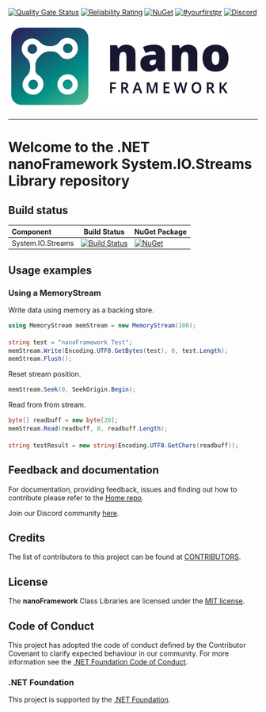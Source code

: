 [![Quality Gate Status](https://sonarcloud.io/api/project_badges/measure?project=nanoframework_System.IO.Streams&metric=alert_status)](https://sonarcloud.io/dashboard?id=nanoframework_System.IO.Streams) [![Reliability Rating](https://sonarcloud.io/api/project_badges/measure?project=nanoframework_System.IO.Streams&metric=reliability_rating)](https://sonarcloud.io/dashboard?id=nanoframework_System.IO.Streams) [![NuGet](https://img.shields.io/nuget/dt/nanoFramework.System.IO.Streams.svg?label=NuGet&style=flat&logo=nuget)](https://www.nuget.org/packages/nanoFramework.System.IO.Streams/) [![#yourfirstpr](https://img.shields.io/badge/first--timers--only-friendly-blue.svg)](https://github.com/nanoframework/Home/blob/main/CONTRIBUTING.md) [![Discord](https://img.shields.io/discord/478725473862549535.svg?logo=discord&logoColor=white&label=Discord&color=7289DA)](https://discord.gg/gCyBu8T)

![nanoFramework logo](https://raw.githubusercontent.com/nanoframework/Home/main/resources/logo/nanoFramework-repo-logo.png)

-----

# Welcome to the .NET **nanoFramework** System.IO.Streams Library repository

## Build status

| Component | Build Status | NuGet Package |
|:-|---|---|
| System.IO.Streams | [![Build Status](https://dev.azure.com/nanoframework/System.IO.Streams/_apis/build/status/nanoframework.System.IO.Streams?repoName=nanoframework%2FSystem.IO.Streams&branchName=main)](https://dev.azure.com/nanoframework/System.IO.Streams/_build/latest?definitionId=94&repoName=nanoframework%2FSystem.IO.Streams&branchName=main) | [![NuGet](https://img.shields.io/nuget/v/nanoFramework.System.IO.Streams.svg?label=NuGet&style=flat&logo=nuget)](https://www.nuget.org/packages/nanoFramework.System.IO.Streams/) |

## Usage examples

### Using a MemoryStream

Write data using memory as a backing store.

```csharp
using MemoryStream memStream = new MemoryStream(100);

string test = "nanoFramework Test";
memStream.Write(Encoding.UTF8.GetBytes(test), 0, test.Length);
memStream.Flush();
```

Reset stream position.

```csharp
memStream.Seek(0, SeekOrigin.Begin);
```

Read from from stream.

```csharp
byte[] readbuff = new byte[20];
memStream.Read(readbuff, 0, readbuff.Length);

string testResult = new string(Encoding.UTF8.GetChars(readbuff));
```

## Feedback and documentation

For documentation, providing feedback, issues and finding out how to contribute please refer to the [Home repo](https://github.com/nanoframework/Home).

Join our Discord community [here](https://discord.gg/gCyBu8T).

## Credits

The list of contributors to this project can be found at [CONTRIBUTORS](https://github.com/nanoframework/Home/blob/main/CONTRIBUTORS.md).

## License

The **nanoFramework** Class Libraries are licensed under the [MIT license](LICENSE.md).

## Code of Conduct

This project has adopted the code of conduct defined by the Contributor Covenant to clarify expected behaviour in our community.
For more information see the [.NET Foundation Code of Conduct](https://dotnetfoundation.org/code-of-conduct).

### .NET Foundation

This project is supported by the [.NET Foundation](https://dotnetfoundation.org).
